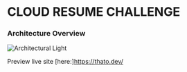 #   CLOUD RESUME CHALLENGE


### Architecture Overview

![Architectural Light](https://github.com/thatoramphore/cloud-resume-challenge/assets/75572984/4bb7cc8a-6804-445d-b8c6-04a8b269d770)


Preview live site [here:]https://thato.dev/ 
